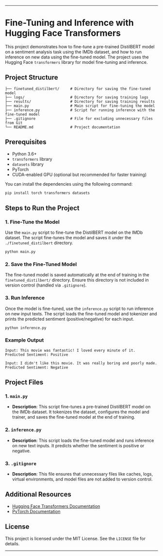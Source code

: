 
---

# Fine-Tuning and Inference with Hugging Face Transformers

This project demonstrates how to fine-tune a pre-trained DistilBERT model on a sentiment analysis task using the IMDb dataset, and how to run inference on new data using the fine-tuned model. The project uses the Hugging Face `transformers` library for model fine-tuning and inference.

## Project Structure
```
├── finetuned_distilbert/     # Directory for saving the fine-tuned model
├── logs/                     # Directory for saving training logs
├── results/                  # Directory for saving training results
├── main.py                   # Main script for fine-tuning the model
├── inference.py              # Script for running inference with the fine-tuned model
├── .gitignore                # File for excluding unnecessary files from Git
└── README.md                 # Project documentation
```

## Prerequisites

- Python 3.6+
- `transformers` library
- `datasets` library
- PyTorch
- CUDA-enabled GPU (optional but recommended for faster training)

You can install the dependencies using the following command:

```bash
pip install torch transformers datasets
```

## Steps to Run the Project

### 1. Fine-Tune the Model

Use the `main.py` script to fine-tune the DistilBERT model on the IMDb dataset. The script fine-tunes the model and saves it under the `./finetuned_distilbert` directory.

```bash
python main.py
```

### 2. Save the Fine-Tuned Model

The fine-tuned model is saved automatically at the end of training in the `finetuned_distilbert/` directory. Ensure this directory is not included in version control (handled via `.gitignore`).

### 3. Run Inference

Once the model is fine-tuned, use the `inference.py` script to run inference on new input texts. The script loads the fine-tuned model and tokenizer and prints the predicted sentiment (positive/negative) for each input.

```bash
python inference.py
```

### Example Output

```
Input: This movie was fantastic! I loved every minute of it.
Predicted Sentiment: Positive

Input: I didn't like this movie. It was really boring and poorly made.
Predicted Sentiment: Negative
```

## Project Files

### 1. `main.py`

- **Description**: This script fine-tunes a pre-trained DistilBERT model on the IMDb dataset. It tokenizes the dataset, configures the model and trainer, and saves the fine-tuned model at the end of training.

### 2. `inference.py`

- **Description**: This script loads the fine-tuned model and runs inference on new text inputs. It predicts whether the sentiment is positive or negative.

### 3. `.gitignore`

- **Description**: This file ensures that unnecessary files like caches, logs, virtual environments, and model files are not added to version control.

## Additional Resources

- [Hugging Face Transformers Documentation](https://huggingface.co/docs/transformers/)
- [PyTorch Documentation](https://pytorch.org/docs/stable/index.html)

## License

This project is licensed under the MIT License. See the `LICENSE` file for details.

---